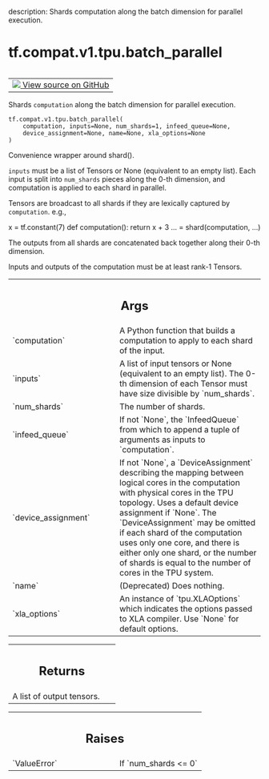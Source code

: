 description: Shards computation along the batch dimension for parallel execution.

<div itemscope itemtype="http://developers.google.com/ReferenceObject">
<meta itemprop="name" content="tf.compat.v1.tpu.batch_parallel" />
<meta itemprop="path" content="Stable" />
</div>

# tf.compat.v1.tpu.batch_parallel

<!-- Insert buttons and diff -->

<table class="tfo-notebook-buttons tfo-api nocontent" align="left">
<td>
  <a target="_blank" href="https://github.com/tensorflow/tensorflow/blob/r2.4/tensorflow/python/tpu/tpu.py#L1883-L1941">
    <img src="https://www.tensorflow.org/images/GitHub-Mark-32px.png" />
    View source on GitHub
  </a>
</td>
</table>



Shards `computation` along the batch dimension for parallel execution.

<pre class="devsite-click-to-copy prettyprint lang-py tfo-signature-link">
<code>tf.compat.v1.tpu.batch_parallel(
    computation, inputs=None, num_shards=1, infeed_queue=None,
    device_assignment=None, name=None, xla_options=None
)
</code></pre>



<!-- Placeholder for "Used in" -->

Convenience wrapper around shard().

`inputs` must be a list of Tensors or None (equivalent to an empty list).
Each input is split into `num_shards` pieces along the 0-th dimension, and
computation is applied to each shard in parallel.

Tensors are broadcast to all shards if they are lexically captured by
`computation`. e.g.,

x = tf.constant(7)
def computation():
  return x + 3
... = shard(computation, ...)

The outputs from all shards are concatenated back together along their 0-th
dimension.

Inputs and outputs of the computation must be at least rank-1 Tensors.

<!-- Tabular view -->
 <table class="responsive fixed orange">
<colgroup><col width="214px"><col></colgroup>
<tr><th colspan="2"><h2 class="add-link">Args</h2></th></tr>

<tr>
<td>
`computation`
</td>
<td>
A Python function that builds a computation to apply to each
shard of the input.
</td>
</tr><tr>
<td>
`inputs`
</td>
<td>
A list of input tensors or None (equivalent to an empty list). The
0-th dimension of each Tensor must have size divisible by `num_shards`.
</td>
</tr><tr>
<td>
`num_shards`
</td>
<td>
The number of shards.
</td>
</tr><tr>
<td>
`infeed_queue`
</td>
<td>
If not `None`, the `InfeedQueue` from which to append a tuple
of arguments as inputs to `computation`.
</td>
</tr><tr>
<td>
`device_assignment`
</td>
<td>
If not `None`, a `DeviceAssignment` describing the
mapping between logical cores in the computation with physical cores in
the TPU topology. Uses a default device assignment if `None`. The
`DeviceAssignment` may be omitted if each shard of the computation uses
only one core, and there is either only one shard, or the number of shards
is equal to the number of cores in the TPU system.
</td>
</tr><tr>
<td>
`name`
</td>
<td>
(Deprecated) Does nothing.
</td>
</tr><tr>
<td>
`xla_options`
</td>
<td>
An instance of `tpu.XLAOptions` which indicates the options
passed to XLA compiler. Use `None` for default options.
</td>
</tr>
</table>



<!-- Tabular view -->
 <table class="responsive fixed orange">
<colgroup><col width="214px"><col></colgroup>
<tr><th colspan="2"><h2 class="add-link">Returns</h2></th></tr>
<tr class="alt">
<td colspan="2">
A list of output tensors.
</td>
</tr>

</table>



<!-- Tabular view -->
 <table class="responsive fixed orange">
<colgroup><col width="214px"><col></colgroup>
<tr><th colspan="2"><h2 class="add-link">Raises</h2></th></tr>

<tr>
<td>
`ValueError`
</td>
<td>
If `num_shards <= 0`
</td>
</tr>
</table>

